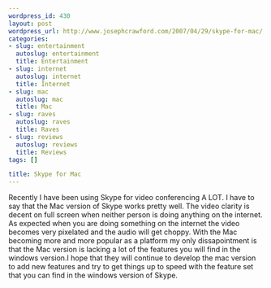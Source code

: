 ```yaml
--- 
wordpress_id: 430
layout: post
wordpress_url: http://www.josephcrawford.com/2007/04/29/skype-for-mac/
categories: 
- slug: entertainment
  autoslug: entertainment
  title: Entertainment
- slug: internet
  autoslug: internet
  title: Internet
- slug: mac
  autoslug: mac
  title: Mac
- slug: raves
  autoslug: raves
  title: Raves
- slug: reviews
  autoslug: reviews
  title: Reviews
tags: []

title: Skype for Mac
---
```

Recently I have been using Skype for video conferencing A LOT.  I have to say that the Mac version of Skype works pretty well.  The video clarity is decent on full screen when neither person is doing anything on the internet.  As expected when you are doing something on the internet the video becomes very pixelated and the audio will get choppy.  With the Mac becoming more and more popular as a platform my only dissapointment is that the Mac version is lacking a lot of the features you will find in the windows version.I hope that they will continue to develop the mac version to add new features and try to get things up to speed with the feature set that you can find in the windows version of Skype.
